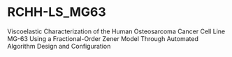 # RCHH-LS_MG63
Viscoelastic Characterization of the Human Osteosarcoma Cancer Cell Line MG-63 Using a Fractional-Order Zener Model Through Automated Algorithm Design and Configuration
